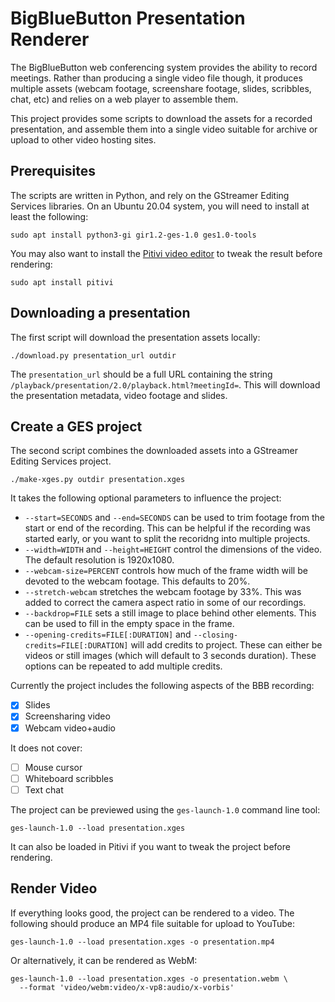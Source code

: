 # BigBlueButton Presentation Renderer

The BigBlueButton web conferencing system provides the ability to
record meetings.  Rather than producing a single video file though, it
produces multiple assets (webcam footage, screenshare footage, slides,
scribbles, chat, etc) and relies on a web player to assemble them.

This project provides some scripts to download the assets for a
recorded presentation, and assemble them into a single video suitable
for archive or upload to other video hosting sites.


## Prerequisites

The scripts are written in Python, and rely on the GStreamer Editing
Services libraries.  On an Ubuntu 20.04 system, you will need to
install at least the following:

```
sudo apt install python3-gi gir1.2-ges-1.0 ges1.0-tools
```

You may also want to install the [Pitivi video
editor](http://www.pitivi.org/) to tweak the result before rendering:

```
sudo apt install pitivi
```

## Downloading a presentation

The first script will download the presentation assets locally:

```
./download.py presentation_url outdir
```

The `presentation_url` should be a full URL containing the string
`/playback/presentation/2.0/playback.html?meetingId=`.  This will
download the presentation metadata, video footage and slides.


## Create a GES project

The second script combines the downloaded assets into a GStreamer
Editing Services project.

```
./make-xges.py outdir presentation.xges
```

It takes the following optional parameters to influence the project:

* `--start=SECONDS` and `--end=SECONDS` can be used to trim footage from the start or end of the recording.  This can be helpful if the recording was started early, or you want to split the recoridng into multiple projects.
* `--width=WIDTH` and `--height=HEIGHT` control the dimensions of the video.  The default resolution is 1920x1080.
* `--webcam-size=PERCENT` controls how much of the frame width will be devoted to the webcam footage.  This defaults to 20%.
* `--stretch-webcam` stretches the webcam footage by 33%.  This was added to correct the camera aspect ratio in some of our recordings.
* `--backdrop=FILE` sets a still image to place behind other elements.  This can be used to fill in the empty space in the frame.
* `--opening-credits=FILE[:DURATION]` and `--closing-credits=FILE[:DURATION]` will add credits to project.  These can either be videos or still images (which will default to 3 seconds duration).  These options can be repeated to add multiple credits.

Currently the project includes the following aspects of the BBB
recording:

* [x] Slides
* [x] Screensharing video
* [x] Webcam video+audio

It does not cover:

* [ ] Mouse cursor
* [ ] Whiteboard scribbles
* [ ] Text chat

The project can be previewed using the `ges-launch-1.0` command line tool:

```
ges-launch-1.0 --load presentation.xges
```

It can also be loaded in Pitivi if you want to tweak the project
before rendering.


## Render Video

If everything looks good, the project can be rendered to a video.  The
following should produce an MP4 file suitable for upload to YouTube:

```
ges-launch-1.0 --load presentation.xges -o presentation.mp4
```

Or alternatively, it can be rendered as WebM:

```
ges-launch-1.0 --load presentation.xges -o presentation.webm \
  --format 'video/webm:video/x-vp8:audio/x-vorbis'
```
